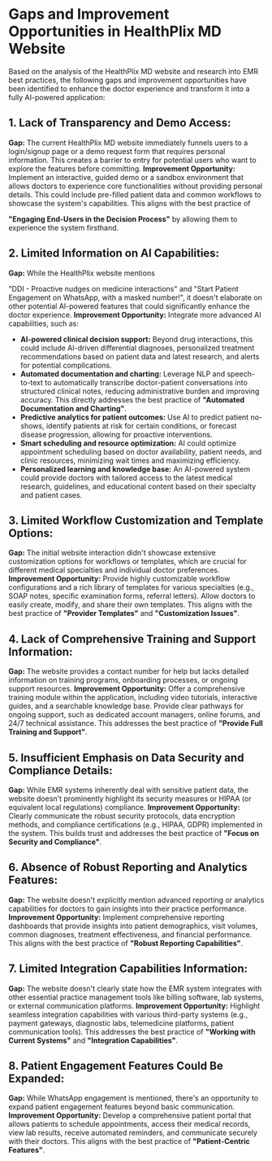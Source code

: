 # Gaps and Improvement Opportunities in HealthPlix MD Website

Based on the analysis of the HealthPlix MD website and research into EMR best practices, the following gaps and improvement opportunities have been identified to enhance the doctor experience and transform it into a fully AI-powered application:

## 1. Lack of Transparency and Demo Access:
**Gap:** The current HealthPlix MD website immediately funnels users to a login/signup page or a demo request form that requires personal information. This creates a barrier to entry for potential users who want to explore the features before committing.
**Improvement Opportunity:** Implement an interactive, guided demo or a sandbox environment that allows doctors to experience core functionalities without providing personal details. This could include pre-filled patient data and common workflows to showcase the system's capabilities. This aligns with the best practice of 


**"Engaging End-Users in the Decision Process"** by allowing them to experience the system firsthand.

## 2. Limited Information on AI Capabilities:
**Gap:** While the HealthPlix website mentions 


"DDI - Proactive nudges on medicine interactions" and "Start Patient Engagement on WhatsApp, with a masked number!", it doesn't elaborate on other potential AI-powered features that could significantly enhance the doctor experience.
**Improvement Opportunity:** Integrate more advanced AI capabilities, such as:
*   **AI-powered clinical decision support:** Beyond drug interactions, this could include AI-driven differential diagnoses, personalized treatment recommendations based on patient data and latest research, and alerts for potential complications.
*   **Automated documentation and charting:** Leverage NLP and speech-to-text to automatically transcribe doctor-patient conversations into structured clinical notes, reducing administrative burden and improving accuracy. This directly addresses the best practice of **"Automated Documentation and Charting"**.
*   **Predictive analytics for patient outcomes:** Use AI to predict patient no-shows, identify patients at risk for certain conditions, or forecast disease progression, allowing for proactive interventions.
*   **Smart scheduling and resource optimization:** AI could optimize appointment scheduling based on doctor availability, patient needs, and clinic resources, minimizing wait times and maximizing efficiency.
*   **Personalized learning and knowledge base:** An AI-powered system could provide doctors with tailored access to the latest medical research, guidelines, and educational content based on their specialty and patient cases.

## 3. Limited Workflow Customization and Template Options:
**Gap:** The initial website interaction didn't showcase extensive customization options for workflows or templates, which are crucial for different medical specialties and individual doctor preferences.
**Improvement Opportunity:** Provide highly customizable workflow configurations and a rich library of templates for various specialties (e.g., SOAP notes, specific examination forms, referral letters). Allow doctors to easily create, modify, and share their own templates. This aligns with the best practice of **"Provider Templates"** and **"Customization Issues"**.

## 4. Lack of Comprehensive Training and Support Information:
**Gap:** The website provides a contact number for help but lacks detailed information on training programs, onboarding processes, or ongoing support resources.
**Improvement Opportunity:** Offer a comprehensive training module within the application, including video tutorials, interactive guides, and a searchable knowledge base. Provide clear pathways for ongoing support, such as dedicated account managers, online forums, and 24/7 technical assistance. This addresses the best practice of **"Provide Full Training and Support"**.

## 5. Insufficient Emphasis on Data Security and Compliance Details:
**Gap:** While EMR systems inherently deal with sensitive patient data, the website doesn't prominently highlight its security measures or HIPAA (or equivalent local regulations) compliance.
**Improvement Opportunity:** Clearly communicate the robust security protocols, data encryption methods, and compliance certifications (e.g., HIPAA, GDPR) implemented in the system. This builds trust and addresses the best practice of **"Focus on Security and Compliance"**.

## 6. Absence of Robust Reporting and Analytics Features:
**Gap:** The website doesn't explicitly mention advanced reporting or analytics capabilities for doctors to gain insights into their practice performance.
**Improvement Opportunity:** Implement comprehensive reporting dashboards that provide insights into patient demographics, visit volumes, common diagnoses, treatment effectiveness, and financial performance. This aligns with the best practice of **"Robust Reporting Capabilities"**.

## 7. Limited Integration Capabilities Information:
**Gap:** The website doesn't clearly state how the EMR system integrates with other essential practice management tools like billing software, lab systems, or external communication platforms.
**Improvement Opportunity:** Highlight seamless integration capabilities with various third-party systems (e.g., payment gateways, diagnostic labs, telemedicine platforms, patient communication tools). This addresses the best practice of **"Working with Current Systems"** and **"Integration Capabilities"**.

## 8. Patient Engagement Features Could Be Expanded:
**Gap:** While WhatsApp engagement is mentioned, there's an opportunity to expand patient engagement features beyond basic communication.
**Improvement Opportunity:** Develop a comprehensive patient portal that allows patients to schedule appointments, access their medical records, view lab results, receive automated reminders, and communicate securely with their doctors. This aligns with the best practice of **"Patient-Centric Features"**.


